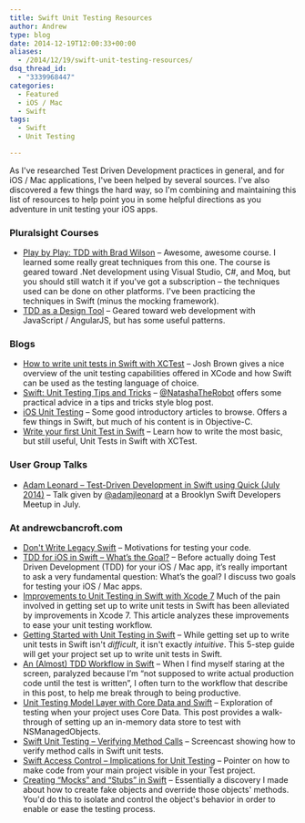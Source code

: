 ```yaml
---
title: Swift Unit Testing Resources
author: Andrew
type: blog
date: 2014-12-19T12:00:33+00:00
aliases:
  - /2014/12/19/swift-unit-testing-resources/
dsq_thread_id:
  - "3339968447"
categories:
  - Featured
  - iOS / Mac
  - Swift
tags:
  - Swift
  - Unit Testing

---
```

As I've researched Test Driven Development practices in general, and for iOS / Mac applications, I've been helped by several sources. I've also discovered a few things the hard way, so I'm combining and maintaining this list of resources to help point you in some helpful directions as you adventure in unit testing your iOS apps.


<a name="pluralsight" class="jump-target"></a>

### Pluralsight Courses

  * [Play by Play: TDD with Brad Wilson][1] – Awesome, awesome course. I learned some really great techniques from this one. The course is geared toward .Net development using Visual Studio, C#, and Moq, but you should still watch it if you've got a subscription – the techniques used can be done on other platforms. I've been practicing the techniques in Swift (minus the mocking framework).
  * [TDD as a Design Tool][2] – Geared toward web development with JavaScript / AngularJS, but has some useful patterns.

<a name="blogs" class="jump-target"></a>

### Blogs

  * [How to write unit tests in Swift with XCTest][3] – Josh Brown gives a nice overview of the unit testing capabilities offered in XCode and how Swift can be used as the testing language of choice.
  * [Swift: Unit Testing Tips and Tricks][4] – [@NatashaTheRobot][5] offers some practical advice in a tips and tricks style blog post.
  * [iOS Unit Testing][6] – Some good introductory articles to browse. Offers a few things in Swift, but much of his content is in Objective-C.
  * [Write your first Unit Test in Swift][7] – Learn how to write the most basic, but still useful, Unit Tests in Swift with XCTest.

<a name="user-group" class="jump-target"></a>

### User Group Talks

  * [Adam Leonard – Test-Driven Development in Swift using Quick (July 2014)][8] – Talk given by [@adamjleonard][9] at a Brooklyn Swift Developers Meetup in July.

<a name="at-acb" class="jump-target"></a>

### At andrewcbancroft.com

  * [Don't Write Legacy Swift][10] – Motivations for testing your code.
  * [TDD for iOS in Swift – What’s the Goal?][11] – Before actually doing Test Driven Development (TDD) for your iOS / Mac app, it’s really important to ask a very fundamental question: What’s the goal? I discuss two goals for testing your iOS / Mac apps.
  * [Improvements to Unit Testing in Swift with Xcode 7][12] Much of the pain involved in getting set up to write unit tests in Swift has been alleviated by improvements in Xcode 7. This article analyzes these improvements to ease your unit testing workflow.
  * [Getting Started with Unit Testing in Swift][13] – While getting set up to write unit tests in Swift isn't _difficult_, it isn't exactly _intuitive_. This 5-step guide will get your project set up to write unit tests in Swift.
  * [An (Almost) TDD Workflow in Swift][14] – When I find myself staring at the screen, paralyzed because I’m “not supposed to write actual production code until the test is written”, I often turn to the workflow that describe in this post, to help me break through to being productive.
  * [Unit Testing Model Layer with Core Data and Swift][15] – Exploration of testing when your project uses Core Data. This post provides a walk-through of setting up an in-memory data store to test with NSManagedObjects.
  * [Swift Unit Testing – Verifying Method Calls][16] – Screencast showing how to verify method calls in Swift unit tests.
  * [Swift Access Control – Implications for Unit Testing][17] – Pointer on how to make code from your main project visible in your Test project.
  * [Creating &#8220;Mocks&#8221; and &#8220;Stubs&#8221; in Swift][18] – Essentially a discovery I made about how to create fake objects and override those objects' methods. You'd do this to isolate and control the object's behavior in order to enable or ease the testing process.

<a name="share" class="jump-target"></a>

 [1]: http://www.pluralsight.com/courses/play-by-play-wilson-tdd
 [2]: http://www.pluralsight.com/courses/tdd-as-design-tool
 [3]: http://roadfiresoftware.com/2014/06/unit-testing-with-swift/
 [4]: http://natashatherobot.com/swift-unit-testing-tips-and-tricks/
 [5]: https://twitter.com/NatashaTheRobot
 [6]: http://iosunittesting.com/
 [7]: https://swiftcast.tv/articles/introduction-to-xctest
 [8]: http://vimeo.com/102163542
 [9]: https://twitter.com/adamjleonard
 [10]: http://www.andrewcbancroft.com/2014/12/10/dont-write-legacy-swift/
 [11]: http://www.andrewcbancroft.com/2014/12/16/tdd-ios-swift-whats-goal/
 [12]: http://www.andrewcbancroft.com/2015/06/10/improvements-to-unit-testing-in-swift-with-xcode-7/ "Improvements to Unit Testing in Swift with Xcode 7"
 [13]: http://www.andrewcbancroft.com/2014/12/29/getting-started-unit-testing-swift
 [14]: http://www.andrewcbancroft.com/2015/03/10/an-almost-tdd-workflow-in-swift/ "An (Almost) TDD Workflow in Swift"
 [15]: http://www.andrewcbancroft.com/2015/01/13/unit-testing-model-layer-core-data-swift/ "Unit Testing Model Layer with Core Data and Swift"
 [16]: http://www.andrewcbancroft.com/2014/12/22/swift-unit-testing-verifying-method-calls/
 [17]: http://www.andrewcbancroft.com/2014/07/22/swift-access-control-implications-for-unit-testing/
 [18]: http://www.andrewcbancroft.com/2014/07/15/how-to-create-mocks-and-stubs-in-swift/